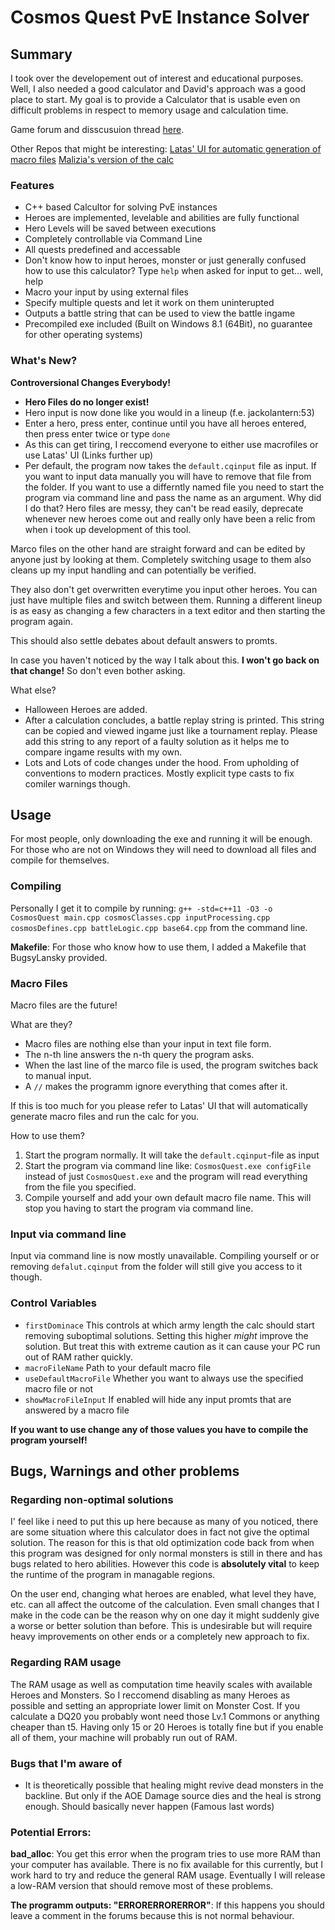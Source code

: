 # Cosmos Quest PvE Instance Solver

## Summary
I took over the developement out of interest and educational purposes. Well, I also needed a good calculator and David's approach was a good place to start.
My goal is to provide a Calculator that is usable even on difficult problems in respect to memory usage and calculation time.

Game forum and disscusuion thread [here](http://www.kongregate.com/forums/910715-cosmos-quest/topics/933801-version-2-7-3-who-is-ready-for-some-controversial-changes).

Other Repos that might be interesting:
[Latas' UI for automatic generation of macro files](https://github.com/Wiedmolol/CQMacroCreator)
[Malizia's version of the calc](https://github.com/Maliziacat/C-Hero-Calc)

### Features
* C++ based Calcultor for solving PvE instances
* Heroes are implemented, levelable and abilities are fully functional
* Hero Levels will be saved between executions
* Completely controllable via Command Line
* All quests predefined and accessable
* Don't know how to input heroes, monster or just generally confused how to use this calculator? Type `help` when asked for input to get... well, help
* Macro your input by using external files
* Specify multiple quests and let it work on them uninterupted
* Outputs a battle string that can be used to view the battle ingame
* Precompiled exe included (Built on Windows 8.1 (64Bit), no guarantee for other operating systems)

### What's New?
**Controversional Changes Everybody!**
* **Hero Files do no longer exist!**
* Hero input is now done like you would in a lineup (f.e. jackolantern:53)
* Enter a hero, press enter, continue until you have all heroes entered, then press enter twice or type `done`
* As this can get tiring, I reccomend everyone to either use macrofiles or use Latas' UI (Links further up)
* Per default, the program now takes the `default.cqinput` file as input. If you want to input data manually you will have to remove that file from the folder. If you want to use a differntly named file you need to start the program via command line and pass the name as an argument.
Why did I do that? Hero files are messy, they can't be read easily, deprecate whenever new heroes come out and really only have been a relic from when i took up development of this tool.

Marco files on the other hand are straight forward and can be edited by anyone just by looking at them. Completely switching usage to them also cleans up my input handling and can potentially be verified.

They also don't get overwritten everytime you input other heroes. You can just have multiple files and switch between them. Running a different lineup is as easy as changing a few characters in a text editor and then starting the program again.

This should also settle debates about default answers to promts.

In case you haven't noticed by the way I talk about this. **I won't go back on that change!** So don't even bother asking.

What else?
* Halloween Heroes are added.
* After a calculation concludes, a battle replay string is printed. This string can be copied and viewed ingame just like a tournament replay. Please add this string to any report of a faulty solution as it helps me to compare ingame results with my own.
* Lots and Lots of code changes under the hood. From upholding of conventions to modern practices. Mostly explicit type casts to fix comiler warnings though.  

## Usage

For most people, only downloading the exe and running it will be enough. For those who are not on Windows they will need to download all files and compile for themselves.

### Compiling
Personally I get it to compile by running:
`g++ -std=c++11 -O3 -o CosmosQuest main.cpp cosmosClasses.cpp inputProcessing.cpp cosmosDefines.cpp battleLogic.cpp base64.cpp` from the command line.

**Makefile**: For those who know how to use them, I added a Makefile that BugsyLansky provided.

### Macro Files
Macro files are the future!

What are they?
* Macro files are nothing else than your input in text file form.
* The n-th line answers the n-th query the program asks.
* When the last line of the marco file is used, the program switches back to manual input.
* A `//` makes the programm ignore everything that comes after it.

If this is too much for you please refer to Latas' UI that will automatically generate macro files and run the calc for you.

How to use them?
1. Start the program normally. It will take the `default.cqinput`-file as input
2. Start the program via command line like: `CosmosQuest.exe configFile` instead of just `CosmosQuest.exe` and the program will read everything from the file you specified. 
3. Compile yourself and add your own default macro file name. This will stop you having to start the program via command line.

### Input via command line
Input via command line is now mostly unavailable. Compiling yourself or or removing `defalut.cqinput` from the folder will still give you access to it though.

### Control Variables
* `firstDominace` This controls at which army length the calc should start removing suboptimal solutions. Setting this higher _might_ improve the solution. But treat this with extreme caution as it can cause your PC run out of RAM rather quickly.
* `macroFileName` Path to your default macro file
* `useDefaultMacroFile` Whether you want to always use the specified macro file or not
* `showMacroFileInput` If enabled will hide any input promts that are answered by a macro file 

**If you want to use change any of those values you have to compile the program yourself!**

## Bugs, Warnings and other problems

### Regarding non-optimal solutions
I' feel like i need to put this up here because as many of you noticed, there are some situation where this calculator does in fact not give the optimal solution. 
The reason for this is that old optimization code back from when this program was designed for only normal monsters is still in there and has bugs related to hero abilities. 
However this code is **absolutely vital** to keep the runtime of the program in managable regions. 

On the user end, changing what heroes are enabled, what level they have, etc. can all affect the outcome of the calculation. 
Even small changes that I make in the code can be the reason why on one day it might suddenly give a worse or better solution than before. 
This is undesirable but will require heavy improvements on other ends or a completely new approach to fix. 

### Regarding RAM usage
The RAM usage as well as computation time heavily scales with available Heroes and Monsters. 
So I reccomend disabling as many Heroes as possible and setting an appropriate lower limit on Monster Cost. 
If you calculate a DQ20 you probably wont need those Lv.1 Commons or anything cheaper than t5. 
Having only 15 or 20 Heroes is totally fine but if you enable all of them, your machine will probably run out of RAM.

### Bugs that I'm aware of
* It is theoretically possible that healing might revive dead monsters in the backline. 
But only if the AOE Damage source dies and the heal is strong enough. Should basically never happen (Famous last words)

### Potential Errors:
**bad_alloc**: You get this error when the program tries to use more RAM than your computer has available. 
There is no fix available for this currently, but I work hard to try and reduce the general RAM usage. 
Eventually I will release a low-RAM version that should remove most of these problems. 

**The programm outputs: "ERRORERRORERROR"**: If this happens you should leave a comment in the forums because this is not normal behaviour. 
